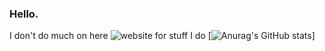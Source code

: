 ### Hello.
I don't do much on here ![website](https://madz258.top) for stuff I do
[![Anurag's GitHub stats](https://github-readme-stats.vercel.app/api?username=madz258)]
